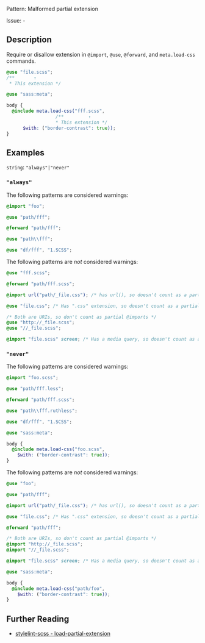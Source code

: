 Pattern: Malformed partial extension

Issue: -

## Description

Require or disallow extension in `@import`, `@use`, `@forward`, and `meta.load-css` commands.

```scss
@use "file.scss";
/**       ↑
 * This extension */
```

```scss
@use "sass:meta";

body {
  @include meta.load-css("fff.scss",
                  /**         ↑
                  * This extension */
      $with: ("border-contrast": true));
}
```

## Examples

`string`: `"always"|"never"`

### `"always"`

The following patterns are considered warnings:

```scss
@import "foo";
```

```scss
@use "path/fff";
```

```scss
@forward "path/fff";
```

```scss
@use "path\\fff";
```

```scss
@use "df/fff", "1.SCSS";
```

The following patterns are _not_ considered warnings:

```scss
@use "fff.scss";
```

```scss
@forward "path/fff.scss";
```

```scss
@import url("path/_file.css"); /* has url(), so doesn't count as a partial @import */
```

```scss
@use "file.css"; /* Has ".css" extension, so doesn't count as a partial @import */
```

```scss
/* Both are URIs, so don't count as partial @imports */
@use "http://_file.scss";
@use "//_file.scss";
```

```scss
@import "file.scss" screen; /* Has a media query, so doesn't count as a partial @import */
```

### `"never"`

The following patterns are considered warnings:

```scss
@import "foo.scss";
```

```scss
@use "path/fff.less";
```

```scss
@forward "path/fff.scss";
```

```scss
@use "path\\fff.ruthless";
```

```scss
@use "df/fff", "1.SCSS";
```

```scss
@use "sass:meta";

body {
  @include meta.load-css("foo.scss", 
    $with: ("border-contrast": true));
}
```

The following patterns are _not_ considered warnings:

```scss
@use "foo";
```

```scss
@use "path/fff";
```

```scss
@import url("path/_file.css"); /* has url(), so doesn't count as a partial @import */
```

```scss
@use "file.css"; /* Has ".css" extension, so doesn't count as a partial @import */
```

```scss
@forward "path/fff";
```

```scss
/* Both are URIs, so don't count as partial @imports */
@import "http://_file.scss";
@import "//_file.scss";
```

```scss
@import "file.scss" screen; /* Has a media query, so doesn't count as a partial @import */
```

```scss
@use "sass:meta";

body {
  @include meta.load-css("path/foo", 
    $with: ("border-contrast": true));
}
```

## Further Reading

* [stylelint-scss - load-partial-extension](https://github.com/stylelint-scss/stylelint-scss/blob/master/src/rules/load-partial-extension)